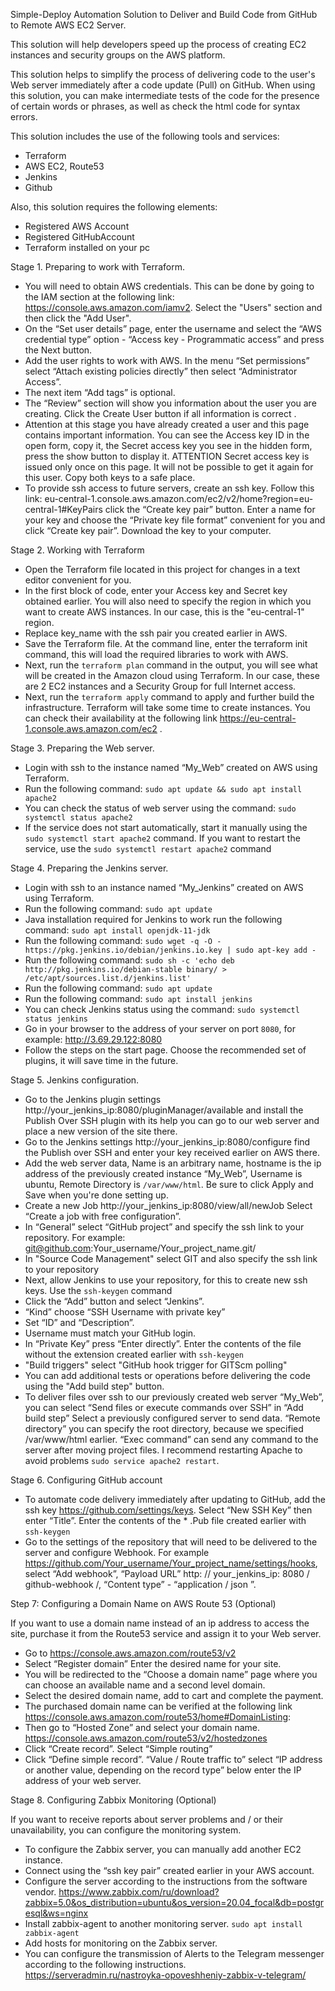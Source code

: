 Simple-Deploy Automation Solution to Deliver and Build Code from GitHub to Remote AWS EC2 Server.

This solution will help developers speed up the process of creating EC2 instances and security groups on the AWS platform. 

This solution helps to simplify the process of delivering code to the user's Web server immediately after a code update (Pull) on GitHub. When using this solution, you can make 
intermediate tests of the code for the presence of certain words or phrases, as well as check the html code for syntax errors. 

This solution includes the use of the following tools and services: 

- Terraform
- AWS EC2, Route53
- Jenkins
- Github


Also, this solution requires the following elements:

- Registered AWS Account 
- Registered GitHubAccount 
- Terraform installed on your pc  


Stage 1. Preparing to work with Terraform. 

- You will need to obtain AWS credentials. This can be done by going to the IAM section at the following link: https://console.aws.amazon.com/iamv2. Select the "Users" section and then click the "Add User".
- On the “Set user details” page, enter the username and select the “AWS credential type” option - “Access key - Programmatic access” and press the Next button. 
- Add the user rights to work with AWS. In the menu “Set permissions” select “Attach existing policies directly” then select “Administrator Access”.  
- The next item “Add tags” is optional.
- The “Review” section will show you information about the user you are creating. Click the Create User button if all information is correct .
- Attention at this stage you have already created a user and this page contains important information. You can see the Access key ID in the open form, copy it, the Secret access key you see in the hidden form, press the show button to display it. ATTENTION Secret access key is issued only once on this page. It will not be possible to get it again for this user. Copy both keys to a safe place. 
- To provide ssh access to future servers, create an ssh key. Follow this link: eu-central-1.console.aws.amazon.com/ec2/v2/home?region=eu-central-1#KeyPairs  click the “Create key pair” button. Enter a name for your key and choose the “Private key file format” convenient for you and click “Create key pair”. Download the key to your computer. 


Stage 2. Working with Terraform 

- Open the Terraform file located in this project for changes in a text editor convenient for you. 
- In the first block of code,  enter your Access key and Secret key obtained earlier. You will also need to specify the region in which you want to create AWS instances. In our case, this is the "eu-central-1" region. 
- Replace key_name with the ssh pair you created earlier in AWS. 
- Save the Terraform file. At the command line, enter the terraform init command, this will load the required libraries to work with AWS.
- Next, run the ```terraform plan``` command in the output, you will see what will be created in the Amazon cloud using Terraform. In our case, these are 2 EC2 instances and a Security Group for full Internet access. 
- Next, run the ```terraform apply``` command to apply and further build the infrastructure. Terraform will take some time to create instances. You can check their availability at the following link  https://eu-central-1.console.aws.amazon.com/ec2 .


Stage 3. Preparing the Web server.

- Login with ssh to the instance named “My_Web” created on AWS using Terraform.
- Run the following command: ```sudo apt update && sudo apt install apache2``` 
- You can check the status of web server using the command: ```sudo systemctl status apache2```
- If the service does not start automatically, start it manually using the ```sudo systemctl start apache2``` command. If you want to restart the service, use the ```sudo systemctl restart apache2``` command 


Stage 4. Preparing the Jenkins server. 
    
- Login with ssh to an instance named “My_Jenkins” created on AWS using Terraform.   
- Run the following command: ```sudo apt update``` 
- Java installation required for Jenkins to work run the following command:
```sudo apt install openjdk-11-jdk```
- Run the following command: ```sudo wget -q -O - https://pkg.jenkins.io/debian/jenkins.io.key | sudo apt-key add -```
- Run the following command: ```sudo sh -c 'echo deb http://pkg.jenkins.io/debian-stable binary/ > /etc/apt/sources.list.d/jenkins.list'```
- Run the following command: ```sudo apt update``` 
- Run the following command: ```sudo apt install jenkins```
- You can check Jenkins status using the command:  ```sudo systemctl status jenkins```
- Go in your browser to the address of your server on port ```8080```, for example:  http://3.69.29.122:8080
- Follow the steps on the start page. Choose the recommended set of plugins, it will save time in the future. 




Stage 5. Jenkins configuration.

- Go to the Jenkins plugin settings http://your_jenkins_ip:8080/pluginManager/available and install the Publish Over SSH plugin with its help you can go to our web server and place a new version of the site there. 
- Go to the Jenkins settings http://your_jenkins_ip:8080/configure find the Publish over SSH and enter your key received earlier on AWS there. 
- Add the web server data, Name is an arbitrary name, hostname is the ip address of the previously created instance “My_Web”, Username is ubuntu, Remote Directory is ```/var/www/html```. Be sure to click Apply and Save when you're done setting up. 
- Create a new Job http://your_jenkins_ip:8080/view/all/newJob Select “Create a job with free configuration”. 
- In “General” select “GitHub project” and specify the ssh link to your repository. For example:  git@github.com:Your_username/Your_project_name.git/ 
- In "Source Code Management" select GIT and also specify the ssh link to your repository 
- Next, allow Jenkins to use your repository, for this to create new ssh keys. Use the ```ssh-keygen``` command 
- Click the “Add” button and select “Jenkins”. 
- “Kind”  choose “SSH Username with private key”
- Set  “ID” and “Description”.
- Username must match your GitHub login. 
- In “Private Key” press “Enter directly”. Enter the contents of the file without the extension created earlier with ```ssh-keygen``` 
- "Build triggers" select "GitHub hook trigger for GITScm polling" 
- You can add additional tests or operations before delivering the code using the "Add build step" button.
- To deliver files over ssh to our previously created web server “My_Web”, you can select “Send files or execute commands over SSH” in “Add build step” Select a previously configured server to send data. “Remote directory” you can specify the root directory, because we specified /var/www/html earlier. “Exec command” can send any command to the server after moving project files. I recommend restarting Apache to avoid problems ```sudo service apache2 restart```.  




Stage 6. Configuring GitHub account

- To automate code delivery immediately after updating to GitHub, add the ssh key https://github.com/settings/keys. Select “New SSH Key” then enter “Title”. Enter the contents of the * .Pub file created earlier with ```ssh-keygen``` 
- Go to the settings of the repository that will need to be delivered to the server and configure Webhook. For example https://github.com/Your_username/Your_project_name/settings/hooks, select “Add webhook”, “Payload URL” http: // your_jenkins_ip: 8080 / github-webhook /, “Content type” - “application / json ”. 






Step 7: Configuring a Domain Name on AWS Route 53 (Optional) 

If you want to use a domain name instead of an ip address to access the site, purchase it from the Route53 service and assign it to your Web server. 

- Go to https://console.aws.amazon.com/route53/v2  
- Select “Register domain” Enter the desired name for your site. 
- You will be redirected to the “Choose a domain name” page where you can choose an available name and a second level domain.
- Select the desired domain name, add to cart and complete the payment. 
- The purchased domain name can be verified at the following link https://console.aws.amazon.com/route53/home#DomainListing: 
- Then go to “Hosted Zone” and select your domain name. https://console.aws.amazon.com/route53/v2/hostedzones   
- Click “Create record”. Select “Simple routing” 
- Click “Define simple record”. “Value / Route traffic to” select “IP address or another value, depending on the record type” below enter the IP address of your web server. 


Stage 8. Configuring Zabbix Monitoring (Optional) 

If you want to receive reports about server problems and / or their unavailability, you can configure the monitoring system. 

- To configure the Zabbix server, you can manually add another EC2 instance. 
- Connect using the “ssh key pair” created earlier in your AWS account. 
- Configure the server according to the instructions from the software vendor. https://www.zabbix.com/ru/download?zabbix=5.0&os_distribution=ubuntu&os_version=20.04_focal&db=postgresql&ws=nginx
- Install zabbix-agent to another monitoring server.  ```sudo apt install zabbix-agent```
- Add hosts for monitoring on the Zabbix server. 
- You can configure the transmission of Alerts to the Telegram messenger according to the following instructions.   https://serveradmin.ru/nastroyka-opoveshheniy-zabbix-v-telegram/ 
